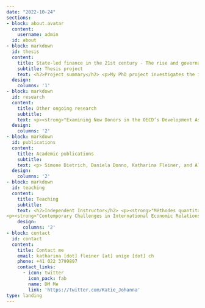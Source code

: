 ```yaml
---
date: "2022-10-24"
sections:
- block: about.avatar
  content:
    username: admin
  id: about
- block: markdown
  id: thesis
  content:
    title: State-led finance in the 21st century - The rise and governance of Sovereign Wealth Funds 
    subtitle: Thesis project
    text: <h2>Project summary</h2> <p>My PhD project investigates the increased creation of Sovereign Wealth Funds (SWF) over the past 25 years. SWFs are pools of public financial assets that are invested in international and domestic financial markets following commercially-oriented, profit-driven strategies. This new form of state investment is delegated either to an existing public body or to a newly created institution and the choices governments make regarding the governance structures for these funds differ notably between countries. In some, governments can directly influence the investment of SWF assets and the use of their profits. In others, government interference in sovereign wealth management is severely limited by the funds' structures. SWF creation, therefore, impacts the level of influence different public actors can have on the use of public finances as well as the allocation of public finances in the global economy. I explore this phenomenon in the context of economic globalisation, financialization and the global economic crises of the past three decades. Using novel quantitative data on SWF creation and the institutional structures that govern them, case study evidence, and interviews, I investigate the political economy factors that influence governments' use of SWFs as tools to address economic challenges. Through this research, I want to better understand these institutions in the context of the broader process of the increased use of financial markets and financial economic logic in the administration of the state (state financialization). This work also contributes to the growing literature on the revival of industrial policy and developmentalism in the 21st century by analysing the economic and political institutional context in which SWFs serve such purposes. Lastly, my thesis touches on the growing literature on regulatory capitalism. I contrast the institutional context in which SWFs increase governments' power in making investment choices with those in which SWF creation reflects the removal of control over the management of sovereign assets from political actors.<p> <h2>Working papers in this project</h2> <p><strong>"Global Crises, the Power of Finance and the Rise of Sovereign Wealth Funds"</strong> (Draft available on request)<p> <p>How do international financial crises impact states' interaction with financial markets? This paper addresses these questions by examining the connection between international financial crises and a so-far understudied economic policy tool - The creation of state-owned investment funds known as Sovereign Wealth Funds (SWFs). Existing literature treats SWFs largely as money managers for natural resource wealth and foreign exchange reserves. This function fails to explain the significant rise in the number of SWFs across the world over the past thirty years. I argue that the trend towards SWF creation emerged from countries’ experience with the Asian Financial Crisis of 1997 and the Global Financial Crisis of 2008-09. Following the crises, governments faced pressure to address the shortcomings of the prevailing liberal economic approach. The economic importance of the financial sector, however, disincentivised governments from implementing policies that hurt financial interests. Instead, governments responded by increasing their engagement with global financial markets by actively participating in them to achieve their economic policy goals. SWFs emerged as a state-led policy tool for this purpose. I utilise a novel data set on 85 SWFs created between 1970 and 2019 to show that the crises form important breaking points in the determinants of SWF creation. My results also show that, after the crises, the likelihood that a government creates a SWF increases with the economic importance of finance.<p> <p><strong>"The "State" in state-led finance for development - Understanding Political Influence in Sovereign Wealth Funds"</strong> (Draft available on request)<p> <p>Sovereign Wealth Funds (SWFs) play a growing role in financing domestic and international economic development. While they appear to be part of a revival of state-led development, some question the degree to which SWFs' investment activities are responsive to specific policy demands of governments. This paper offers new insight into the arrangements of delegation and control between governments and their SWFs to improve our understanding of SWFs' role as agents of the state. I introduce a new methodology to assess the governance of a public agent across three core dimensions of state-fund engagement - Fund autonomy, variation in public stakeholder involvement, and the approach to rules-based governance. Using a novel dataset on the governance structures of 60 SWFs, this study reveals that SWF governance arrangements vary widely in institutionalising state-fund relationships. However, there appear to be some patterns in SWF governance models. These patterns suggest that approaches to SWF governance may be shaped by varying domestic political economy models. This research deepens our understanding of governments’ influence over SWFs. Further, the methodology for evaluating governance structures introduced in this paper could also be useful for assessing political influence over other public investment institutions, such as development finance agencies.<p>
  design:
    columns: '1'
- block: markdown
  id: research
  content:
    title: Other ongoing research
    subtitle:
    text: <p><strong>"Examining New Donors in the OECD’s Development Assistance Committee"</strong> with Nicolas Bau, Alice Iannantuoni and Simone Dietrich (Draft available on request)<p> <p><strong>"Populism and the Promotion of Inclusive Governance Abroad - Evidence from OECD DAC Policy Markers"</strong> with Nicolas Bau, Alice Iannantuoni, and Simone Dietrich (Draft available on request)<p>
  design:
    columns: '2'
- block: markdown
  id: publications
  content:
    title: Academic publications
    subtitle:
    text: <p> Simone Dietrich, Daniela Donno, Katharina Fleiner, and Alice Iannantuoni (2025) <strong>"The Politics of Gender Mainstreaming in Foreign Aid"</strong> International Studies Quarterly. Available: <a  href=https://academic.oup.com/isq/article/69/2/sqaf033/8118922>HERE</a> <p>
  design:
    columns: '2'
- block: markdown
  id: teaching
  content:
    title: Teaching
    subtitle: 
    text: <h2>Independent Instructor</h2> <p><strong>"Méthodes quantitatives"</strong>, Lecture for BA students in the Faculty for Social Sciences (Yr2), University of Geneva (Spring 2025)<p>
<p><strong>"Contemporary Challenges in International Economic Relations"</strong>, Seminar in the BA International Relations (Yr2), University of Geneva (Autumn 2018 - current)<p> <p><strong>"Supervision of Bachelor Dissertation Projects"</strong>, BA International Relations (Yr3), University of Geneva (Autumn 2018 - Spring 2020)<p><h2>Guest Lecture</h2> <p><strong>"Seminar on the role of Sovereign Weath Funds in International Relations"</strong>, for Nicolas Bau, BA International Relations (Yr2), University of Geneva (Spring 2023)<p><p><strong>"Introduction to International Relations - Session on International Development"</strong>, for Dr. Simone Dietrich, BA International Relations (Yr1), University of Geneva (Autumn 2021)<p><h2>Teaching Experience outside University</h2> <h4><a href="https://debatechamber.com/">Debate Chamber</a> Summer School Courses, London, UK (2018 - 2021)</h4><ul><li>Introduction to International Relations</li><li>Introduction to Economics</li><li>Money, Capital, and Financial Markets</li><li>Growth, Development and Inequalities</li></ul><h4>German Language Cafe Teacher, Colchester, UK (2017-2017)</h4>
    design:
      columns: '2'
- block: contact
  id: contact
  content:
    title: Contact me
    email: katharina [dot] fleiner [at] unige [dot] ch
    phone: +41 022 3799897
    contact_links:
      - icon: twitter
        icon_pack: fab
        name: DM Me
        link: 'https://twitter.com/Katie_Johanna'
type: landing
---
```



